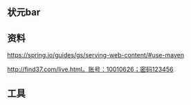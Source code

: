 ## 状元bar


## 资料
https://spring.io/guides/gs/serving-web-content/#use-maven

http://find37.com/live.html。账号：10010626；密码123456

## 工具
